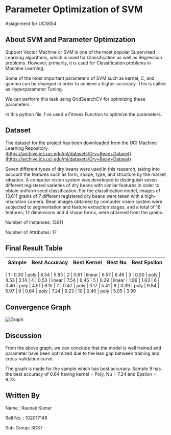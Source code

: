 # Parameter Optimization of SVM
Assignment for UCS654

## About SVM and Parameter Optimization

Support Vector Machine or SVM is one of the most popular Supervised Learning algorithms, which is used for Classification as well as Regression problems. However, primarily, it is used for Classification problems in Machine Learning.

Some of the most important parameters of SVM such as kernel, C, and gamma can be changed in order to achieve a higher accuracy. This is called as Hyperparameter Tuning. 

We can perform this task using GridSearchCV for optimizing these parameters.

In this python file, I've used a Fitness Function to optimize the parameters.

## Dataset

The dataset for the project has been downloaded from the UCI Machine Learning Repository.
[https://archive.ics.uci.edu/ml/datasets/Dry+Bean+Dataset](https://archive.ics.uci.edu/ml/datasets/Dry+Bean+Dataset)

Seven different types of dry beans were used in this research, taking into account the features such as form, shape, type, and structure by the market situation. A computer vision system was developed to distinguish seven different registered varieties of dry beans with similar features in order to obtain uniform seed classification. For the classification model, images of 13,611 grains of 7 different registered dry beans were taken with a high-resolution camera. Bean images obtained by computer vision system were subjected to segmentation and feature extraction stages, and a total of 16 features; 12 dimensions and 4 shape forms, were obtained from the grains.


Number of Instances: 13611

Number of Attributes: 17

## Final Result Table

| Sample  | Best Accuracy | Best Kernel | Best Nu | Best Epsilon |
| -----   | ------------- | ----------- | ------- | ------------ |

| 1	| 0.30	| poly	| 8.54	| 5.85
| 2	| 0.61	| linear	| 6.57	| 6.46
| 3	| 0.50	| poly	| 4.53	| 2.14
| 4	| 0.53	| linear	| 7.54	| 6.45
| 5	| 0.29	| linear	| 1.96	| 1.63
|	6	| 0.46	| poly	| 4.51	| 6.15
| 7	| 0.47	| poly	| 0.17	| 5.41
|	8	| 0.39	| poly	| 9.84	| 5.97
|	9	| 0.64	| poly	| 7.24	| 9.23
|	10	| 0.40	| poly	| 5.05	| 3.99

## Convergence Graph
![Graph](https://user-images.githubusercontent.com/73169853/233138068-d4821a97-a21b-485c-8459-2172570d2cc0.png)

## Discussion
From the above graph, we can conclude that the model is well trained and parameter have been optimized due to the less gap between training and cross-validation curve.

The graph is made for the sample which has best accuracy. Sample 9 has the best accuracy of 0.64 having kernel = Poly, Nu = 7.24 and Epsilon = 9.23.

## Written By
Name : Raunak Kumar
  
Roll No. : 102017148

Sub-Group: 3CS7
